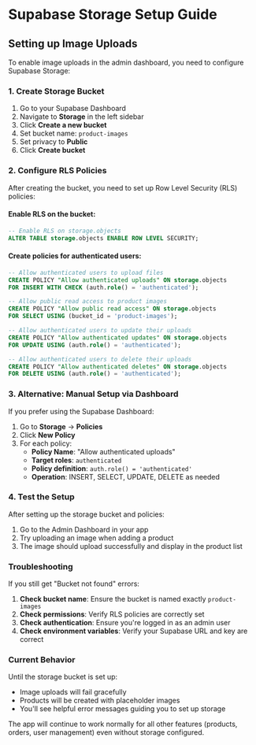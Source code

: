 # Supabase Storage Setup Guide

## Setting up Image Uploads

To enable image uploads in the admin dashboard, you need to configure Supabase Storage:

### 1. Create Storage Bucket

1. Go to your Supabase Dashboard
2. Navigate to **Storage** in the left sidebar
3. Click **Create a new bucket**
4. Set bucket name: `product-images`
5. Set privacy to **Public**
6. Click **Create bucket**

### 2. Configure RLS Policies

After creating the bucket, you need to set up Row Level Security (RLS) policies:

#### Enable RLS on the bucket:
```sql
-- Enable RLS on storage.objects
ALTER TABLE storage.objects ENABLE ROW LEVEL SECURITY;
```

#### Create policies for authenticated users:
```sql
-- Allow authenticated users to upload files
CREATE POLICY "Allow authenticated uploads" ON storage.objects
FOR INSERT WITH CHECK (auth.role() = 'authenticated');

-- Allow public read access to product images
CREATE POLICY "Allow public read access" ON storage.objects
FOR SELECT USING (bucket_id = 'product-images');

-- Allow authenticated users to update their uploads
CREATE POLICY "Allow authenticated updates" ON storage.objects
FOR UPDATE USING (auth.role() = 'authenticated');

-- Allow authenticated users to delete their uploads
CREATE POLICY "Allow authenticated deletes" ON storage.objects
FOR DELETE USING (auth.role() = 'authenticated');
```

### 3. Alternative: Manual Setup via Dashboard

If you prefer using the Supabase Dashboard:

1. Go to **Storage** → **Policies**
2. Click **New Policy**
3. For each policy:
   - **Policy Name**: "Allow authenticated uploads"
   - **Target roles**: `authenticated`
   - **Policy definition**: `auth.role() = 'authenticated'`
   - **Operation**: INSERT, SELECT, UPDATE, DELETE as needed

### 4. Test the Setup

After setting up the storage bucket and policies:

1. Go to the Admin Dashboard in your app
2. Try uploading an image when adding a product
3. The image should upload successfully and display in the product list

### Troubleshooting

If you still get "Bucket not found" errors:

1. **Check bucket name**: Ensure the bucket is named exactly `product-images`
2. **Check permissions**: Verify RLS policies are correctly set
3. **Check authentication**: Ensure you're logged in as an admin user
4. **Check environment variables**: Verify your Supabase URL and key are correct

### Current Behavior

Until the storage bucket is set up:
- Image uploads will fail gracefully
- Products will be created with placeholder images
- You'll see helpful error messages guiding you to set up storage

The app will continue to work normally for all other features (products, orders, user management) even without storage configured. 